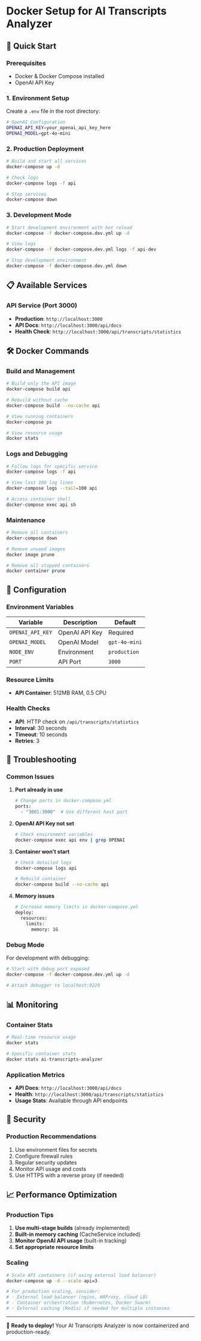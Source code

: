 # Docker Setup for AI Transcripts Analyzer

## 🚀 Quick Start

### Prerequisites
- Docker & Docker Compose installed
- OpenAI API Key

### 1. Environment Setup
Create a `.env` file in the root directory:

```bash
# OpenAI Configuration
OPENAI_API_KEY=your_openai_api_key_here
OPENAI_MODEL=gpt-4o-mini
```

### 2. Production Deployment

```bash
# Build and start all services
docker-compose up -d

# Check logs
docker-compose logs -f api

# Stop services
docker-compose down
```

### 3. Development Mode

```bash
# Start development environment with hot reload
docker-compose -f docker-compose.dev.yml up -d

# View logs
docker-compose -f docker-compose.dev.yml logs -f api-dev

# Stop development environment
docker-compose -f docker-compose.dev.yml down
```

## 📋 Available Services

### API Service (Port 3000)
- **Production**: `http://localhost:3000`
- **API Docs**: `http://localhost:3000/api/docs`
- **Health Check**: `http://localhost:3000/api/transcripts/statistics`

## 🛠️ Docker Commands

### Build and Management
```bash
# Build only the API image
docker-compose build api

# Rebuild without cache
docker-compose build --no-cache api

# View running containers
docker-compose ps

# View resource usage
docker stats
```

### Logs and Debugging
```bash
# Follow logs for specific service
docker-compose logs -f api

# View last 100 log lines
docker-compose logs --tail=100 api

# Access container shell
docker-compose exec api sh
```

### Maintenance
```bash
# Remove all containers
docker-compose down

# Remove unused images
docker image prune

# Remove all stopped containers
docker container prune
```

## 🔧 Configuration

### Environment Variables
| Variable | Description | Default |
|----------|-------------|---------|
| `OPENAI_API_KEY` | OpenAI API Key | Required |
| `OPENAI_MODEL` | OpenAI Model | `gpt-4o-mini` |
| `NODE_ENV` | Environment | `production` |
| `PORT` | API Port | `3000` |

### Resource Limits
- **API Container**: 512MB RAM, 0.5 CPU

### Health Checks
- **API**: HTTP check on `/api/transcripts/statistics`
- **Interval**: 30 seconds
- **Timeout**: 10 seconds
- **Retries**: 3

## 🐛 Troubleshooting

### Common Issues

1. **Port already in use**
   ```bash
   # Change ports in docker-compose.yml
   ports:
     - "3001:3000"  # Use different host port
   ```

2. **OpenAI API Key not set**
   ```bash
   # Check environment variables
   docker-compose exec api env | grep OPENAI
   ```

3. **Container won't start**
   ```bash
   # Check detailed logs
   docker-compose logs api
   
   # Rebuild container
   docker-compose build --no-cache api
   ```

4. **Memory issues**
   ```bash
   # Increase memory limits in docker-compose.yml
   deploy:
     resources:
       limits:
         memory: 1G
   ```

### Debug Mode
For development with debugging:
```bash
# Start with debug port exposed
docker-compose -f docker-compose.dev.yml up -d

# Attach debugger to localhost:9229
```

## 📊 Monitoring

### Container Stats
```bash
# Real-time resource usage
docker stats

# Specific container stats
docker stats ai-transcripts-analyzer
```

### Application Metrics
- **API Docs**: `http://localhost:3000/api/docs`
- **Health**: `http://localhost:3000/api/transcripts/statistics`
- **Usage Stats**: Available through API endpoints

## 🔐 Security

### Production Recommendations
1. Use environment files for secrets
2. Configure firewall rules
3. Regular security updates
4. Monitor API usage and costs
5. Use HTTPS with a reverse proxy (if needed)

## 📈 Performance Optimization

### Production Tips
1. **Use multi-stage builds** (already implemented)
2. **Built-in memory caching** (CacheService included)
3. **Monitor OpenAI API usage** (built-in tracking)
4. **Set appropriate resource limits**

### Scaling
```bash
# Scale API containers (if using external load balancer)
docker-compose up -d --scale api=3

# For production scaling, consider:
# - External load balancer (nginx, HAProxy, cloud LB)
# - Container orchestration (Kubernetes, Docker Swarm)
# - External caching (Redis) if needed for multiple instances
```

---

🎯 **Ready to deploy!** Your AI Transcripts Analyzer is now containerized and production-ready.
